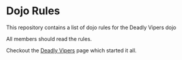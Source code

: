 Dojo Rules
==========

This repository contains a list of dojo rules for the Deadly Vipers dojo

All members should read the rules.

Checkout the [Deadly Vipers](https://github.com/deadlyvipers) page which started it all.
